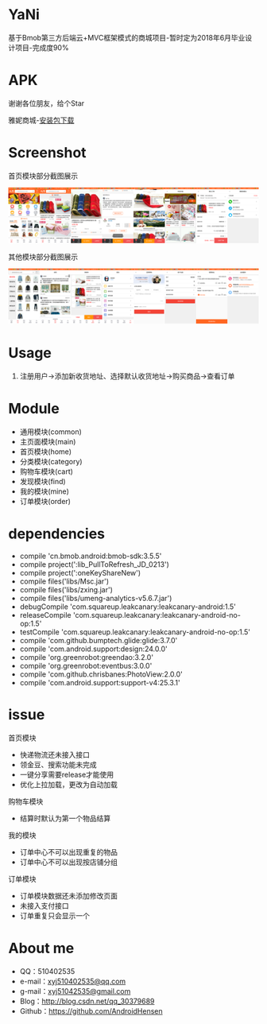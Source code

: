 # YaNi
基于Bmob第三方后端云+MVC框架模式的商城项目-暂时定为2018年6月毕业设计项目-完成度90%

# APK

谢谢各位朋友，给个Star

雅妮商城-[安装包下载](https://github.com/AndroidHensen/YaNi/blob/master/preview/yani_release.apk)

# Screenshot
首页模块部分截图展示

![](https://github.com/AndroidHensen/YaNi/blob/master/preview/version1.0-home.png)

其他模块部分截图展示

![](https://github.com/AndroidHensen/YaNi/blob/master/preview/version1.0-other.png)
# Usage
1. 注册用户->添加新收货地址、选择默认收货地址->购买商品->查看订单

# Module

* 通用模块(common)
* 主页面模块(main)
* 首页模块(home)
* 分类模块(category)
* 购物车模块(cart)
* 发现模块(find)
* 我的模块(mine)
* 订单模块(order)
 
# dependencies

 * compile 'cn.bmob.android:bmob-sdk:3.5.5'
 * compile project(':lib_PullToRefresh_JD_0213')
 * compile project(':oneKeyShareNew')
 * compile files('libs/Msc.jar')
 * compile files('libs/zxing.jar')
 * compile files('libs/umeng-analytics-v5.6.7.jar')
 * debugCompile 'com.squareup.leakcanary:leakcanary-android:1.5'
 * releaseCompile 'com.squareup.leakcanary:leakcanary-android-no-op:1.5'
 * testCompile 'com.squareup.leakcanary:leakcanary-android-no-op:1.5'
 * compile 'com.github.bumptech.glide:glide:3.7.0'
 * compile 'com.android.support:design:24.0.0'
 * compile 'org.greenrobot:greendao:3.2.0'
 * compile 'org.greenrobot:eventbus:3.0.0'
 * compile 'com.github.chrisbanes:PhotoView:2.0.0'
 * compile 'com.android.support:support-v4:25.3.1'
# issue

首页模块

 * 快递物流还未接入接口
 * 领金豆、搜索功能未完成
 * 一键分享需要release才能使用
 * 优化上拉加载，更改为自动加载

购物车模块

 * 结算时默认为第一个物品结算

我的模块

 * 订单中心不可以出现重复的物品
 * 订单中心不可以出现按店铺分组
 
订单模块

* 订单模块数据还未添加修改页面
* 未接入支付接口
* 订单重复只会显示一个
 
# About me
* QQ：510402535
* e-mail：xyj510402535@qq.com
* g-mail：xyj51042535@gmail.com
* Blog：http://blog.csdn.net/qq_30379689
* Github：https://github.com/AndroidHensen


